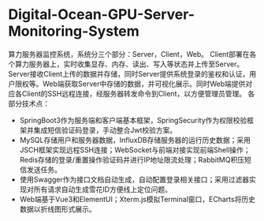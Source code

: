 # Digital-Ocean-GPU-Server-Monitoring-System
算力服务器监控系统，系统分三个部分：Server，Client，Web。 Client部署在各个算力服务器上，实时收集显存、内存、读出、写入等状态并上传至Server。Server接收Client上传的数据并存储，同时Server提供系统登录的鉴权和认证，用户限权等。Web端获取Server中存储的数据，并可视化展示。同时Web端提供对应各Client的SSH远程连接，经服务器转发命令到Client，以方便管理员管理。
各部分技术点：
* SpringBoot3作为服务端和客户端基本框架，SpringSecurity作为权限校验框架并集成短信验证码登录，手动整合Jwt校验方案。
* MySQL存储用户和服务器数据，InfluxDB存储服务器的运行历史数据；采用JSCH框架实现远程SSH连接；WebSocket与前端对接实现前端Shell操作；Redis存储的登录/重置操作验证码并进行IP地址限流处理；RabbitMQ积压短信发送任务。
* 使用Swagger作为接口文档自动生成，自动配置登录相关接口；采用过滤器实现对所有请求自动生成雪花ID方便线上定位问题。
* Web端基于Vue3和ElementUI；Xterm.js模拟Terminal窗口，ECharts将历史数据以折线图形式展示。
